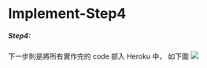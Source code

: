 # Implement-Step4

##### Step4:

下一步則是將所有實作完的 code 部入 Heroku 中，
如下圖
![](https://i.imgur.com/GDczE2S.png)

